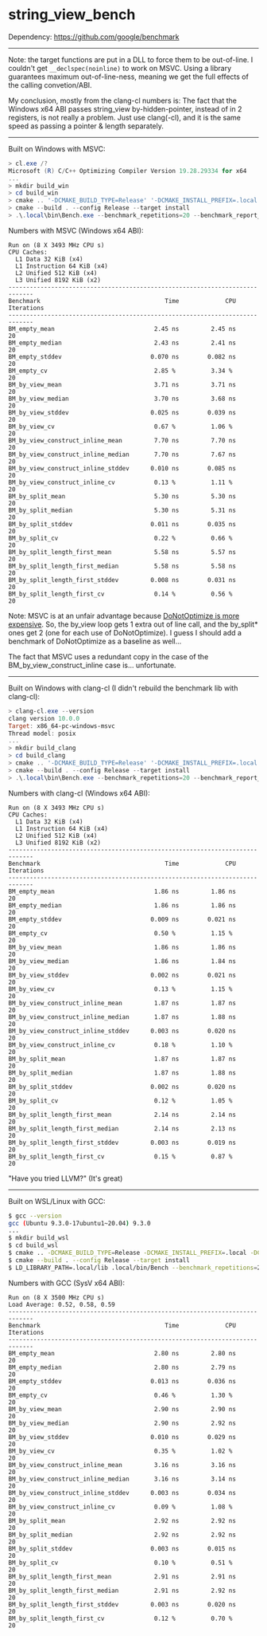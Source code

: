 # string_view_bench

Dependency: https://github.com/google/benchmark

---

Note: the target functions are put in a DLL to force them to be out-of-line. I couldn't get `__declspec(noinline)` to work on MSVC. Using a library guarantees maximum out-of-line-ness, meaning we get the full effects of the calling convetion/ABI.

My conclusion, mostly from the clang-cl numbers is: The fact that the Windows x64 ABI passes string_view by-hidden-pointer, instead of in 2 registers, is not really a problem. Just use clang(-cl), and it is the same speed as passing a pointer & length separately.

---

Built on Windows with MSVC:

```powershell
> cl.exe /?
Microsoft (R) C/C++ Optimizing Compiler Version 19.28.29334 for x64
...
> mkdir build_win
> cd build_win
> cmake .. '-DCMAKE_BUILD_TYPE=Release' '-DCMAKE_INSTALL_PREFIX=.local' '-DCMAKE_PREFIX_PATH=<path to google/benchmark cmake conf>' -T 'host=x64' -A x64
> cmake --build . --config Release --target install
> .\.local\bin\Bench.exe --benchmark_repetitions=20 --benchmark_report_aggregates_only=true
```

Numbers with MSVC (Windows x64 ABI):

```text
Run on (8 X 3493 MHz CPU s)
CPU Caches:
  L1 Data 32 KiB (x4)
  L1 Instruction 64 KiB (x4)
  L2 Unified 512 KiB (x4)
  L3 Unified 8192 KiB (x2)
-----------------------------------------------------------------------------
Benchmark                                   Time             CPU   Iterations
-----------------------------------------------------------------------------
BM_empty_mean                            2.45 ns         2.45 ns           20
BM_empty_median                          2.43 ns         2.41 ns           20
BM_empty_stddev                         0.070 ns        0.082 ns           20
BM_empty_cv                              2.85 %          3.34 %            20
BM_by_view_mean                          3.71 ns         3.71 ns           20
BM_by_view_median                        3.70 ns         3.68 ns           20
BM_by_view_stddev                       0.025 ns        0.039 ns           20
BM_by_view_cv                            0.67 %          1.06 %            20
BM_by_view_construct_inline_mean         7.70 ns         7.70 ns           20
BM_by_view_construct_inline_median       7.70 ns         7.67 ns           20
BM_by_view_construct_inline_stddev      0.010 ns        0.085 ns           20
BM_by_view_construct_inline_cv           0.13 %          1.11 %            20
BM_by_split_mean                         5.30 ns         5.30 ns           20
BM_by_split_median                       5.30 ns         5.31 ns           20
BM_by_split_stddev                      0.011 ns        0.035 ns           20
BM_by_split_cv                           0.22 %          0.66 %            20
BM_by_split_length_first_mean            5.58 ns         5.57 ns           20
BM_by_split_length_first_median          5.58 ns         5.58 ns           20
BM_by_split_length_first_stddev         0.008 ns        0.031 ns           20
BM_by_split_length_first_cv              0.14 %          0.56 %            20
```

Note: MSVC is at an unfair advantage because [DoNotOptimize is more expensive](https://github.com/google/benchmark/blob/b5bb9f0675acb7d4093d482e89883febae75d103/include/benchmark/benchmark.h#L407). So, the by_view loop gets 1 extra out of line call, and the by_split* ones get 2 (one for each use of DoNotOptimize). I guess I should add a benchmark of DoNotOptimize as a baseline as well...

The fact that MSVC uses a redundant copy in the case of the BM_by_view_construct_inline case is... unfortunate.

---

Built on Windows with clang-cl (I didn't rebuild the benchmark lib with clang-cl):

```powershell
> clang-cl.exe --version
clang version 10.0.0
Target: x86_64-pc-windows-msvc
Thread model: posix
...
> mkdir build_clang
> cd build_clang
> cmake .. '-DCMAKE_BUILD_TYPE=Release' '-DCMAKE_INSTALL_PREFIX=.local' '-DCMAKE_PREFIX_PATH=<path to google/benchmark cmake conf>' -T ClangCL -A x64
> cmake --build . --config Release --target install
> .\.local\bin\Bench.exe --benchmark_repetitions=20 --benchmark_report_aggregates_only=true
```

Numbers with clang-cl (Windows x64 ABI):

```
Run on (8 X 3493 MHz CPU s)
CPU Caches:
  L1 Data 32 KiB (x4)
  L1 Instruction 64 KiB (x4)
  L2 Unified 512 KiB (x4)
  L3 Unified 8192 KiB (x2)
-----------------------------------------------------------------------------
Benchmark                                   Time             CPU   Iterations
-----------------------------------------------------------------------------
BM_empty_mean                            1.86 ns         1.86 ns           20
BM_empty_median                          1.86 ns         1.86 ns           20
BM_empty_stddev                         0.009 ns        0.021 ns           20
BM_empty_cv                              0.50 %          1.15 %            20
BM_by_view_mean                          1.86 ns         1.86 ns           20
BM_by_view_median                        1.86 ns         1.84 ns           20
BM_by_view_stddev                       0.002 ns        0.021 ns           20
BM_by_view_cv                            0.13 %          1.15 %            20
BM_by_view_construct_inline_mean         1.87 ns         1.87 ns           20
BM_by_view_construct_inline_median       1.87 ns         1.88 ns           20
BM_by_view_construct_inline_stddev      0.003 ns        0.020 ns           20
BM_by_view_construct_inline_cv           0.18 %          1.10 %            20
BM_by_split_mean                         1.87 ns         1.87 ns           20
BM_by_split_median                       1.87 ns         1.88 ns           20
BM_by_split_stddev                      0.002 ns        0.020 ns           20
BM_by_split_cv                           0.12 %          1.05 %            20
BM_by_split_length_first_mean            2.14 ns         2.14 ns           20
BM_by_split_length_first_median          2.14 ns         2.13 ns           20
BM_by_split_length_first_stddev         0.003 ns        0.019 ns           20
BM_by_split_length_first_cv              0.15 %          0.87 %            20
```

"Have you tried LLVM?" (It's great)

---

Built on WSL/Linux with GCC:

```bash
$ gcc --version
gcc (Ubuntu 9.3.0-17ubuntu1~20.04) 9.3.0
...
$ mkdir build_wsl
$ cd build_wsl
$ cmake .. -DCMAKE_BUILD_TYPE=Release -DCMAKE_INSTALL_PREFIX=.local -DCMAKE_PREFIX_PATH=<path to google/benchmark cmake conf>
$ cmake --build . --config Release --target install
$ LD_LIBRARY_PATH=.local/lib .local/bin/Bench --benchmark_repetitions=20 --benchmark_report_aggregates_only=true
```

Numbers with GCC (SysV x64 ABI):

```text
Run on (8 X 3500 MHz CPU s)
Load Average: 0.52, 0.58, 0.59
-----------------------------------------------------------------------------
Benchmark                                   Time             CPU   Iterations
-----------------------------------------------------------------------------
BM_empty_mean                            2.80 ns         2.80 ns           20
BM_empty_median                          2.80 ns         2.79 ns           20
BM_empty_stddev                         0.013 ns        0.036 ns           20
BM_empty_cv                              0.46 %          1.30 %            20
BM_by_view_mean                          2.90 ns         2.90 ns           20
BM_by_view_median                        2.90 ns         2.92 ns           20
BM_by_view_stddev                       0.010 ns        0.029 ns           20
BM_by_view_cv                            0.35 %          1.02 %            20
BM_by_view_construct_inline_mean         3.16 ns         3.16 ns           20
BM_by_view_construct_inline_median       3.16 ns         3.14 ns           20
BM_by_view_construct_inline_stddev      0.003 ns        0.034 ns           20
BM_by_view_construct_inline_cv           0.09 %          1.08 %            20
BM_by_split_mean                         2.92 ns         2.92 ns           20
BM_by_split_median                       2.92 ns         2.92 ns           20
BM_by_split_stddev                      0.003 ns        0.015 ns           20
BM_by_split_cv                           0.10 %          0.51 %            20
BM_by_split_length_first_mean            2.91 ns         2.91 ns           20
BM_by_split_length_first_median          2.91 ns         2.92 ns           20
BM_by_split_length_first_stddev         0.003 ns        0.020 ns           20
BM_by_split_length_first_cv              0.12 %          0.70 %            20
```
